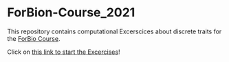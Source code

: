 # ForBion-Course_2021
 
This repository contains computational Excerscices about discrete traits for the [ForBio Course](https://www.forbio.uio.no/events/courses/2021/Bergen_Phylogenetics_2021.html).

Click on [this link to start the Excercises](https://github.com/sergeitarasov/ForBion-Course_2021/wiki)!
